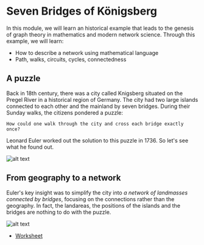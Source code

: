 #  Seven Bridges of Königsberg

In this module, we will learn an historical example that leads to the genesis of graph theory in mathematics and modern network science. Through this example, we will learn:
- How to describe a network using mathematical language
- Path, walks, circuits, cycles, connectedness

## A puzzle

Back in 18th century, there was a city called Knigsberg situated on the Pregel River in a historical region of Germany. The city had two large islands connected to each other and the mainland by seven bridges.
During their Sunday walks, the citizens pondered a puzzle:


```{Problem}
How could one walk through the city and cross each bridge exactly once?
```

Leonard Euler worked out the solution to this puzzle in 1736. So let's see what he found out.

![alt text](https://99percentinvisible.org/app/uploads/2022/02/bridges-with-water.png)

## From geography to a network

Euler's key insight was to simplify the city into *a network of landmasses connected by bridges*, focusing on the connections rather than the geography.
In fact, the landareas, the positions of the islands and the bridges are nothing to do with the puzzle.

![alt text](https://lh3.googleusercontent.com/-CYxppcJBwe4/W2ndkci9bVI/AAAAAAABX-U/K6SNM8gAhg0oNsnWNgQbH3uKNd5Ba10wwCHMYCw/euler-graph-bridges2?imgmax=1600)

- [Worksheet](worksheet.pdf)
